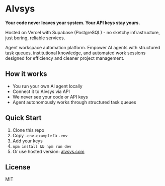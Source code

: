 # Alvsys

**Your code never leaves your system. Your API keys stay yours.**

Hosted on Vercel with Supabase (PostgreSQL) - no sketchy infrastructure, just boring, reliable services.

Agent workspace automation platform. Empower AI agents with structured task queues, institutional knowledge, and automated work sessions designed for efficiency and cleaner project management.

## How it works
- You run your own AI agent locally
- Connect it to Alvsys via API 
- We never see your code or API keys
- Agent autonomously works through structured task queues

## Quick Start
1. Clone this repo
2. Copy `.env.example` to `.env`
3. Add your keys
4. `npm install && npm run dev`
5. Or use hosted version: [alvsys.com](https://alvsys.com)

## License
MIT
